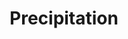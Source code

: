 ---
title: "Precipitation"
slug: "/earth/climate/precipitation"
description: "Monitoring precipitation patterns, trends, and impacts on climate and ecosystems."
areas:
  - title: "Precipitation Patterns"
    sub-areas:
      - "Rainfall, snowfall, and mixed precipitation types"
      - "Regional and seasonal distribution"
      - "Historical trends and variability"
  - title: "Measurement and Monitoring"
    sub-areas:
      - "Ground-based weather stations"
      - "Satellite remote sensing"
      - "Radar and gauge networks"
  - title: "Impacts on Environment"
    sub-areas:
      - "Flooding and soil erosion"
      - "Drought and water scarcity"
      - "Ecosystem and agricultural effects"
  - title: "Climate Change Effects"
    sub-areas:
      - "Changes in intensity, frequency, and distribution"
      - "Extreme precipitation events"
      - "Shifts in seasonal precipitation patterns"
  - title: "Forecasting and Modeling"
    sub-areas:
      - "Weather and climate models for precipitation prediction"
      - "Early warning systems for floods and droughts"
      - "Integration with water resource management"
---